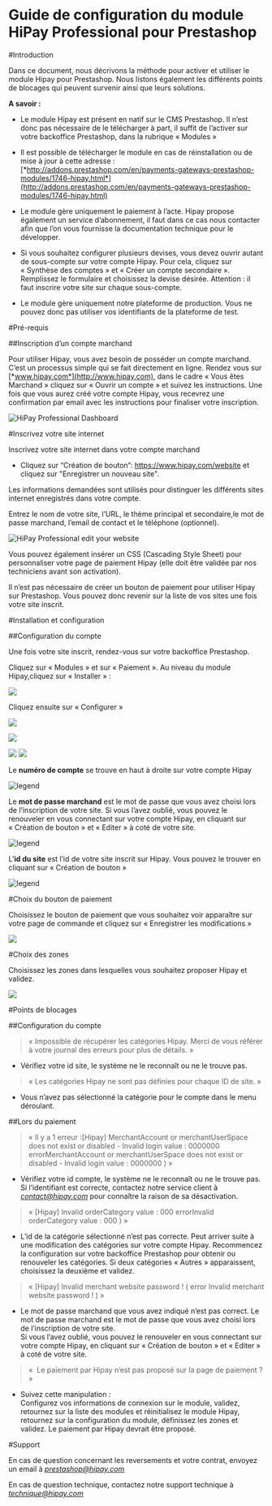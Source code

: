 # Guide de configuration du module HiPay Professional pour Prestashop


#Introduction

Dans ce document, nous décrivons la méthode pour activer et utiliser le module Hipay pour Prestashop. Nous listons également les différents points de blocages qui peuvent survenir ainsi que leurs solutions.

**A savoir :**

-   Le module Hipay est présent en natif sur le CMS Prestashop. Il n’est
    donc pas nécessaire de le télécharger à part, il suffit de l’activer
    sur votre backoffice Prestashop, dans la rubrique « Modules »

-   Il est possible de télécharger le module en cas de réinstallation ou
    de mise à jour à cette adresse :
    [*http://addons.prestashop.com/en/payments-gateways-prestashop-modules/1746-hipay.html*](http://addons.prestashop.com/en/payments-gateways-prestashop-modules/1746-hipay.html)

-   Le module gère uniquement le paiement à l’acte. Hipay propose
    également un service d’abonnement, il faut dans ce cas nous
    contacter afin que l’on vous fournisse la documentation technique
    pour le développer.

-   Si vous souhaitez configurer plusieurs devises, vous devez ouvrir
    autant de sous-compte sur votre compte Hipay. Pour cela, cliquez sur
    « Synthèse des comptes » et « Créer un compte secondaire ».
    Remplissez le formulaire et choisissez la devise désirée.
    Attention : il faut inscrire votre site sur chaque sous-compte.

-   Le module gère uniquement notre plateforme de production. Vous ne
    pouvez donc pas utiliser vos identifiants de la plateforme de test.

#Pré-requis

##Inscription d’un compte marchand

Pour utiliser Hipay, vous avez besoin de posséder un compte marchand. C’est un processus simple qui se fait directement en ligne. Rendez vous sur [*www.hipay.com*](http://www.hipay.com), dans le cadre « Vous êtes Marchand » cliquez sur « Ouvrir un compte » et suivez les instructions. Une fois que vous aurez créé votre compte Hipay, vous recevrez une confirmation par email avec les instructions pour finaliser votre inscription.

![HiPay Professional Dashboard](images/dashboard.png) 

#Inscrivez votre site internet

Inscrivez votre site internet dans votre compte marchand

- Cliquez sur “Création de bouton”: https://www.hipay.com/website et cliquez sur "Enregistrer un nouveau site".

Les informations demandées sont utilisés pour distinguer les
différents sites internet enregistrés dans votre compte.

Entrez le nom de votre site, l’URL, le thème principal et secondaire,le mot de passe marchand, l’email de contact et le téléphone
(optionnel).

![HiPay Professional edit your website](images/edit_website.png)

Vous pouvez également insérer un CSS (Cascading Style Sheet) pour
personnaliser votre page de paiement Hipay (elle doit être validée par nos techniciens avant son activation).

Il n’est pas nécessaire de créer un bouton de paiement pour utiliser Hipay sur Prestashop. Vous pouvez donc revenir sur la liste de vos sites une fois votre site inscrit.
  

#Installation et configuration

##Configuration du compte

Une fois votre site inscrit, rendez-vous sur votre backoffice
Prestashop.

Cliquez sur « Modules » et sur « Paiement ». Au niveau du module Hipay,cliquez sur « Installer » :

![](images/image7.png)

Cliquez ensuite sur « Configurer »

![](images/image8.png)

![](images/module1.png)

![](images/module2.png)
![](images/module3.png)

Le **numéro de compte** se trouve en haut à droite sur votre compte
Hipay

![legend](images/account_id.png)

Le **mot de passe marchand** est le mot de passe que vous avez choisi lors de l’inscription de votre site.
Si vous l’avez oublié, vous pouvez le renouveler en vous connectant sur votre compte Hipay, en cliquant sur « Création de bouton » et « Editer » à coté de votre site.

![legend](images/edit_website.png)

L’**id du site** est l’id de votre site inscrit sur Hipay. Vous pouvez le trouver en cliquant sur « Création de bouton »

![legend](images/list_websites.png)


#Choix du bouton de paiement

Choisissez le bouton de paiement que vous souhaitez voir apparaître sur votre page de commande et cliquez sur « Enregistrer les modifications »

![](images/module4.png)

#Choix des zones

Choisissez les zones dans lesquelles vous souhaitez proposer Hipay et validez.

![](images/module5.png)


#Points de blocages

##Configuration du compte

> « Impossible de récupérer les catégories Hipay. Merci de vous référer
> à votre journal des erreurs pour plus de détails. »

-   Vérifiez votre id site, le système ne le reconnaît ou ne le
    trouve pas.

> « Les catégories Hipay ne sont pas définies pour chaque ID de site. »

-   Vous n’avez pas sélectionné la catégorie pour le compte dans le
    menu déroulant.

##Lors du paiement

> « Il y a 1 erreur :\[Hipay\] MerchantAccount or merchantUserSpace does
> not exist or disabled - Invalid login value : 0000000
> errorMerchantAccount or merchantUserSpace does not exist or disabled -
> Invalid login value : 0000000 ) »

-   Vérifiez votre id compte, le système ne le reconnaît ou ne le trouve
    pas.\
    Si l’identifiant est correcte, contactez notre service client à
    [*contact@hipay.com*](mailto:contact@hipay.com) pour connaître la
    raison de sa désactivation.

> « \[Hipay\] Invalid orderCategory value : 000 errorInvalid
> orderCategory value : 000 ) »

-   L’id de la catégorie sélectionné n’est pas correcte. Peut arriver
    suite à une modification des catégories sur votre compte Hipay.
    Recommencez la configuration sur votre backoffice Prestashop pour
    obtenir ou renouveler les catégories. Si deux catégories « Autres »
    apparaissent, choisissez la deuxième et validez.

> « \[Hipay\] Invalid merchant website password ! ( error Invalid
> merchant website password ! ) »

-   Le mot de passe marchand que vous avez indiqué n’est pas correct. Le
    mot de passe marchand est le mot de passe que vous avez choisi lors
    de l’inscription de votre site.\
    Si vous l’avez oublié, vous pouvez le renouveler en vous connectant
    sur votre compte Hipay, en cliquant sur « Création de bouton » et «
    Editer » à coté de votre site.

> «  Le paiement par Hipay n’est pas proposé sur la page de paiement ? »

-   Suivez cette manipulation :\
    Configurez vos informations de connexion sur le module, validez,
    retournez sur la liste des modules et réinitialisez le module Hipay,
    retournez sur la configuration du module, définissez les zones
    et validez. Le paiement par Hipay devrait être proposé.

#Support

En cas de question concernant les reversements et votre contrat, envoyez un email à [*prestashop@hipay.com*](mailto:prestashop@hipay.com)

En cas de question technique, contactez notre support technique à [*technique@hipay.com*](mailto:technique@hipay.com)
